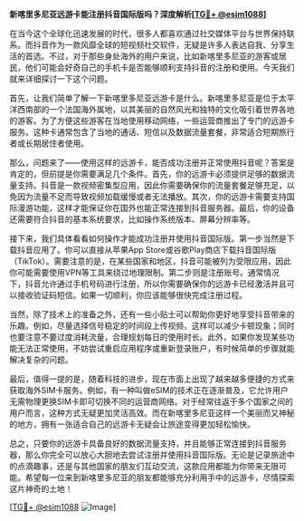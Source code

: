 **新喀里多尼亚远游卡能注册抖音国际版吗？深度解析[[TG💪+ @esim1088](https://t.me/s/esim1088)]**

在当今这个全球化迅速发展的时代，很多人都喜欢通过社交媒体平台与世界保持联系。而抖音作为一款风靡全球的短视频社交软件，无疑是许多人表达自我、分享生活的首选。不过，对于那些身处海外的用户来说，比如新喀里多尼亚的游客或居民，他们可能会好奇自己的手机卡是否能够顺利支持抖音的注册和使用。今天我们就来详细探讨一下这个问题。

首先，让我们简单了解一下新喀里多尼亚远游卡是什么。新喀里多尼亚是位于太平洋西南部的一个法国海外属地，以其美丽的自然风光和独特的文化吸引着世界各地的游客。为了方便这些游客在当地使用移动网络，一些运营商推出了专门的远游卡服务。这种卡通常包含了当地的通话、短信以及数据流量套餐，非常适合短期旅行者或长期居住者使用。

那么，问题来了——使用这样的远游卡，能否成功注册并正常使用抖音呢？答案是肯定的，但前提是你需要满足几个条件。首先，你的远游卡必须提供足够的数据流量支持。抖音是一款视频密集型应用，因此你需要确保你的流量套餐足够充足，以免因为流量不足而导致视频加载缓慢或者无法播放。其次，你的远游卡需要支持国际漫游功能，这样才能保证你在国外也能正常连接到抖音服务器。最后，你的设备还需要符合抖音的基本系统要求，比如操作系统版本、屏幕分辨率等。

接下来，我们具体看看如何操作才能成功注册并使用抖音国际版。第一步当然是下载抖音应用了。你可以直接从苹果App Store或谷歌Play商店下载抖音国际版（TikTok）。需要注意的是，在某些国家和地区，抖音可能被列为受限应用，因此你可能需要使用VPN等工具来绕过地理限制。第二步则是注册账号。通常情况下，抖音允许通过手机号码进行注册，所以你需要确保你的远游卡已经激活并且可以接收验证码短信。如果一切顺利，你应该能够很快完成注册过程。

当然，除了技术上的准备之外，还有一些小贴士可以帮助你更好地享受抖音带来的乐趣。例如，尽量选择信号稳定的时间段上传视频，这样可以减少卡顿现象；同时也要注意不要过度消耗流量，合理规划每日的使用时长。此外，如果你发现某些功能无法正常使用，不妨尝试重启应用程序或重新登录账户，有时候简单的步骤就能解决复杂的问题。

最后，值得一提的是，随着科技的进步，现在市面上出现了越来越多便捷的方式来获取海外SIM卡服务。例如，有一种叫做eSIM的技术正在逐渐普及，它允许用户无需物理更换SIM卡即可切换不同的运营商网络。对于经常往返于多个国家之间的用户而言，这种方式无疑更加灵活高效。而在新喀里多尼亚这样一个美丽而又神秘的地方，拥有一张适合自己的远游卡无疑会让旅途变得更加轻松愉快。

总之，只要你的远游卡具备良好的数据流量支持，并且能够正常连接到抖音服务器，那么你完全可以放心大胆地去尝试注册并使用抖音国际版。无论是记录旅途中的点滴趣事，还是与其他国家的朋友们互动交流，这款应用都能为你带来无限可能。希望每一位来到新喀里多尼亚的朋友都能够充分利用手中的远游卡，尽情探索这片神奇的土地！

[[TG💪+ @esim1088](https://t.me/s/esim1088) ![Image](https://i.postimg.cc/4NQfJmqS/Snipaste-2025-05-13-00-14-12.png)]